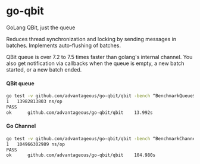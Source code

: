 # go-qbit
GoLang QBit, just the queue

Reduces thread synchronization and locking by sending messages in batches. 
Implements auto-flushing of batches. 


QBit queue is over 7.2 to 7.5 times faster than golang's internal channel.
You also get notification via callbacks when the queue is empty, a new batch started,
or a new batch ended. 


#### QBit queue
```sh
go test -v github.com/advantageous/go-qbit/qbit -bench ^BenchmarkQueue$ -run ^$
1	13982813803 ns/op
PASS
ok  	github.com/advantageous/go-qbit/qbit	13.992s

```

#### Go Channel 
```sh
go test -v github.com/advantageous/go-qbit/qbit -bench ^BenchmarkChannel$ -run ^$
1	104966302989 ns/op
PASS
ok  	github.com/advantageous/go-qbit/qbit	104.980s

```


